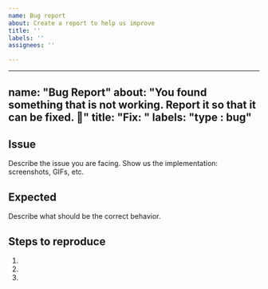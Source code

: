 ```yaml
---
name: Bug report
about: Create a report to help us improve
title: ''
labels: ''
assignees: ''

---
```


---
name: "Bug Report"
about: "You found something that is not working. Report it so that it can be fixed. 👷‍"
title: "Fix: "
labels: "type : bug"
---

## Issue

Describe the issue you are facing. Show us the implementation: screenshots, GIFs, etc.

## Expected

Describe what should be the correct behavior.

## Steps to reproduce

1. 
2. 
3.
